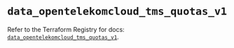 # `data_opentelekomcloud_tms_quotas_v1`

Refer to the Terraform Registry for docs: [`data_opentelekomcloud_tms_quotas_v1`](https://registry.terraform.io/providers/opentelekomcloud/opentelekomcloud/1.36.50/docs/data-sources/tms_quotas_v1).
